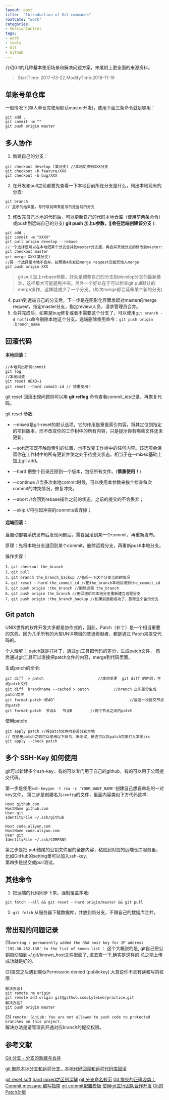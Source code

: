 ```yaml
---
layout: post
title:  "Introduction of Git commands"
rootCate: "work"
categories:
- VersionControl
tags:
- work
- tools
- Git
- Github
---
```


介绍Git的几种基本使用场景和解决问题方案，末尾附上更全面的来源资料。

<!---more--->
> StartTime: 2017-03-22,ModifyTime:2018-11-19

## 单账号单仓库
一般情况下(单人单仓库使用默认master开发)，使用下面三条命令就足够用：  
```
git add .
git commit -m ""
git push origin master
```

## 多人协作
1. 新建自己的分支：  
```
git checkout develop (某分支) //本地切换到XXX分支
git checkout -b feature/XXX
git checkout -b bug/XXX
```

2. 在开发和pull之前都要先查看一下本地目前所在分支是什么，列出本地现有的分支:
```
git branch
// 显示的结果里，每行最前面有星号的是当前的分支
```

3. 修改完自己本地的代码后，可以更新自己的代码本地仓库（使用前两条命令）或push到远端自己的分支( **git push 加上u参数，会在远端创建该分支** ):  
```
git add .
git commit -m "XXXX"
git pull origin develop --rebase
//一个选择是可以在本地把某个分支合并到master分支里，再合并其他分支的修改到master:
git checkout master
git merge XXX(某分支)
//另一个选择是本地不合并，按照第4点发起merge request交给其他人merge
git push origin XXX
```
> git pull 加上rebase参数，好处是调整自己的分支到develop分支的最新基准，这样极大可能避免冲突。另外一个好处在于可以检查git pull默认的merge操作，这样就减少了一个分支。(每次merge都会延伸某个新的分支)  

4. push到远端自己的分支后，下一步是在图形化界面发起对master的merge request，指定master分支，指定review人员，请求管理员合并。
5. 合并完成后，如果是bug修复或者不需要这个分支了，可以使用`git branch -d hotfix`命令删除本地这个分支。远端删除使用命令：`git push origin :branch_name`

## 回滚代码
#### 本地回滚：

```
//本地列出所有commit
git log
//本地回滚
git reset HEAD~1
git reset --hard commit-id // 慎重使用！
```

git reset 回滚出现问题则可以用 **git reflog** 命令查看commit_ids记录，再恢复代码。

git reset 参数:
+ --mixed是git-reset的默认选项，它的作用是重置索引内容，将其定位到指定的项目版本，而不改变你的工作树中的所有内容，只是提示你有哪些文件还未更新。
+ --soft选项既不触动索引的位置，也不改变工作树中的任何内容。该选项会保留你在工作树中的所有更新并使之处于待提交状态。相当于在--mixed基础上加上git add。
+ --hard 把整个目录还原到一个版本，包括所有文件。(**慎重使用！**)

+ --continue //当多次本地commit时候，可以使用本参数来挨个检查每次commit的冲突情况，修复冲突。
+ --abort    //会回到rebase操作之前的状态，之前的提交的不会丢弃；
+ --skip     //将引起冲突的commits丢弃掉；

#### 远端回滚：
当自动部署系统发布后发现问题后，需要回滚到某一个commit，再重新发布。

原理：先将本地分支退回到某个commit，删除远程分支，再重新push本地分支。

操作步骤：

```
1、git checkout the_branch
2、git pull
3、git branch the_branch_backup //备份一下这个分支当前的情况
4、git reset --hard the_commit_id //把the_branch本地回滚到the_commit_id
5、git push origin :the_branch //删除远程 the_branch
6、git push origin the_branch //用回滚后的本地分支重新建立远程分支
7、git push origin :the_branch_backup //如果前面都成功了，删除这个备份分支
```

## Git patch
UNIX世界的软件开发大多都是协作式的，因此，Patch（补丁）是一个相当重要的东西，因为几乎所有的大型UNIX项目的普通贡献者，都是通过 Patch来提交代码的。

个人理解：
patch就是打补丁，通过git工具把代码的差分，生成patch文件，
然后通过git工具可以直接把patch文件的内容，merge到代码里面。

生成patch的命令:  

```
git diff  > patch                        //本地变更  git diff 的内容，生成patch文件
git diff  branchname --cached > patch           //branch 之间差分生成patch文件
git format-patch HEAD^                                 //最近一次提交节点的patch
git format-patch  节点A   节点B        //两个节点之间的patch
```

使用patch:

```
git apply patch //将patch文件内容差分到本地
// 在使用patch之前可以使用以下命令，来测试，是否可以将patch完美打入本地src
git apply --check patch
```

## 多个 SSH-Key 如何使用
git可以新建多个ssh-key，有的可以专门用于自己的github，有的可以用于公司提交代码。

第一步是使用`ssh-keygen -t rsa -c 'YOUR_WANT_NAME'`创建自己想要命名的一对key文件，
第二步是创建名为`config`的文件，里面内容类似下方代码这样:

```
Host github.com
HostName github.com
User git
IdentityFile ~/.ssh/github

Host code.aliyun.com
HostName code.aliyun.com
User git
IdentityFile ~/.ssh/COMPANY
```
第三步是把.pub结尾的公钥文件里的全部内容，粘贴到对应的远端仓库服务里，比如GitHub的setting里可以加入ssh-key，   
第四步是提交或pull测试。


## 其他命令
1. 把远端的代码同步下来，强制覆盖本地:  
```
git fetch --all && git reset --hard origin/master && git pull
```

2. `git fetch` 从服务器下载数据库，并放到新分支，不跟自己的数据库合并。


## 常出现的问题记录
(1)`warning : permanently added the RSA host key for IP address '192.30.252.130' to the list of known list`  ：
这个大概说的是, git自己把公钥自动加到~/.git/known_host文件里面了, 进去查一下,确实是这样的.总之能上传成功就是好的.

(2)提交之后遇到类似Permission denied (publickey).大意说你不具有读和写的权限：

```
解决办法1
git remote rm origin
git remote add origin git@github.com:LyleLee/practice.git
解决办法2
git push origin master
```

(3) `remote: GitLab: You are not allowed to push code to protected branches on this project.`    
解决办法是请管理员开通对应branch的提交权限。


## 参考文献
[Git 分支 - 分支的新建与合并](https://git-scm.com/book/zh/v1/Git-%E5%88%86%E6%94%AF-%E5%88%86%E6%94%AF%E7%9A%84%E6%96%B0%E5%BB%BA%E4%B8%8E%E5%90%88%E5%B9%B6)

[git 删除本地分支和远程分支、本地代码回滚和远程代码库回滚](https://www.cnblogs.com/hqbhonker/p/5092300.html)

[git reset soft,hard,mixed之区别深解](https://www.cnblogs.com/kidsitcn/p/4513297.html)
[git 分支命名规范](https://www.cnblogs.com/yorkyang/p/9147309.html)
[Git 提交的正确姿势：Commit message 编写指南](https://www.oschina.net/news/69705/git-commit-message-and-changelog-guide?from=20160110)
[git commit配置模板](https://www.jianshu.com/p/19e3b1e891b4)
[使用git进行团队合作开发](https://www.cnblogs.com/ShaYeBlog/p/5575852.html)
[Git的Patch功能](https://www.cnblogs.com/y041039/articles/2411600.html)
[](https://blog.csdn.net/jiangzd_yanzi/article/details/76573987)
